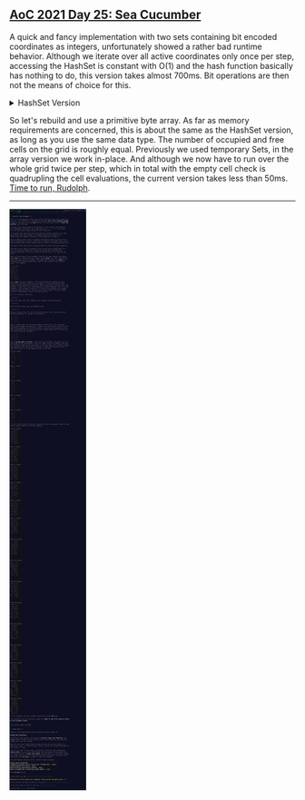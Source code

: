 ## [AoC 2021 Day 25: Sea Cucumber](https://adventofcode.com/2021/day/25)

A quick and fancy implementation with two sets containing bit encoded coordinates as integers, unfortunately showed a rather bad runtime behavior. Although we iterate over all active coordinates only once per step, accessing the HashSet is constant with O(1) and the hash function basically has nothing to do, this version takes almost 700ms. Bit operations are then not the means of choice for this.

<details>
    <summary>HashSet Version</summary>

```Java
public long solvePart1() {
    int steps = 0;
    boolean hasMoved = true;

    while (hasMoved) {
        hasMoved = false;
        steps++;

        Set<Integer> nextEast = new HashSet<>(east.size());
        Set<Integer> nextSouth = new HashSet<>(south.size());

        for (int coords : east) {
            int nextPos = ((coords >>> 16) + 1) % width << 16 | coords & 0xFFFF;
            if (east.contains(nextPos) || south.contains(nextPos)) nextEast.add(coords);
            else hasMoved = nextEast.add(nextPos);
        }
        east = nextEast;

        for (int coords : south) {
            int next_pos = coords & 0xFFFF0000 | ((coords & 0xFFFF) + 1) % height;
            if (east.contains(next_pos) || south.contains(next_pos)) nextSouth.add(coords);
            else hasMoved = nextSouth.add(next_pos);
        }
        south = nextSouth;
    }

    return steps;
}
```
</details>

So let's rebuild and use a primitive byte array. As far as memory requirements are concerned, this is about the same as the HashSet version, as long as you use the same data type. The number of occupied and free cells on the grid is roughly equal. Previously we used temporary Sets, in the array version we work in-place. And although we now have to run over the whole grid twice per step, which in total with the empty cell check is quadrupling the cell evaluations, the current version takes less than 50ms. [Time to run, Rudolph](https://youtu.be/-fCpsBzOeUQ)<!-- Run Rudolph Run, Keith Richards -->.

---

![AoC 2021 Day 25](../day25--Sea_Cucumber.png?raw=true)
